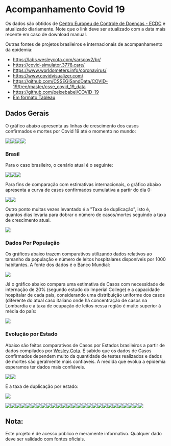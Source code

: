 Acompanhamento Covid 19
================

Os dados são obtidos de [Centro Europeu de Controle de Doenças - ECDC](https://www.ecdc.europa.eu/sites/default/files/documents/COVID-19-geographic-disbtribution-worldwide-2020-03-22.xlsx) e atualizado diariamente. Note que o link deve ser atualizado com a data mais recente em caso de download manual.

Outras fontes de projetos brasileiros e internacionais de acompanhamento da epidemia:

-   <https://labs.wesleycota.com/sarscov2/br/>
-   <https://covid-simulator.3778.care/>
-   <https://www.worldometers.info/coronavirus/>
-   <https://www.covidvisualizer.com/>
-   <https://github.com/CSSEGISandData/COVID-19/tree/master/csse_covid_19_data>
-   <https://github.com/peixebabel/COVID-19>
-   [Em formato Tableau](https://www.tableau.com/covid-19-coronavirus-data-resources)

Dados Gerais
------------

O gráfico abaixo apresenta as linhas de crescimento dos casos confirmados e mortes por Covid 19 até o momento no mundo:

![](README_files/figure-markdown_github/unnamed-chunk-3-1.png)![](README_files/figure-markdown_github/unnamed-chunk-3-2.png)![](README_files/figure-markdown_github/unnamed-chunk-3-3.png)![](README_files/figure-markdown_github/unnamed-chunk-3-4.png)

### Brasil

Para o caso brasileiro, o cenário atual é o seguinte:

![](README_files/figure-markdown_github/unnamed-chunk-4-1.png)![](README_files/figure-markdown_github/unnamed-chunk-4-2.png)![](README_files/figure-markdown_github/unnamed-chunk-4-3.png)

Para fins de comparação com estimativas internacionais, o gráfico abaixo apresenta a curva de casos confirmados cumulativa a partir do dia 0:

![](README_files/figure-markdown_github/unnamed-chunk-6-1.png)![](README_files/figure-markdown_github/unnamed-chunk-6-2.png)

Outro ponto muitas vezes levantado é a "Taxa de duplicação", isto é, quantos dias levaria para dobrar o número de casos/mortes seguindo a taxa de crescimento atual.

![](README_files/figure-markdown_github/unnamed-chunk-7-1.png)

### Dados Por População

Os gráficos abaixo trazem comparativos utilizando dados relativos ao tamanho da população e número de leitos hospitalares disponíveis por 1000 habitantes. A fonte dos dados é o Banco Mundial:

![](README_files/figure-markdown_github/unnamed-chunk-9-1.png)

Já o gráfico abaixo compara uma estimativa de Casos com necessidade de internação de 20% (segundo estudo do Imperial College) e a capacidade hospitalar de cada país, considerando uma distribuição uniforme dos casos (diferente do atual caso italiano onde há concentração de casos na Lombardia e a taxa de ocupação de leitos nessa região é muito superior à média do país:

![](README_files/figure-markdown_github/unnamed-chunk-10-1.png)

### Evolução por Estado

Abaixo são feitos comparativos de Casos por Estados brasileiros a partir de dados compilados por [Wesley Cota](https://raw.githubusercontent.com/wcota/covid19br/master/cases-brazil-states.csv). É sabido que os dados de Casos confirmados dependem muito da quantidade de testes realizados e dados de mortes são geralmente mais confiáveis. À medida que evolua a epidemia esperamos ter dados mais confiáveis.

![](README_files/figure-markdown_github/unnamed-chunk-12-1.png)![](README_files/figure-markdown_github/unnamed-chunk-12-2.png)

E a taxa de duplicação por estado:

![](README_files/figure-markdown_github/unnamed-chunk-13-1.png)

![](README_files/figure-markdown_github/unnamed-chunk-14-1.png)![](README_files/figure-markdown_github/unnamed-chunk-14-2.png)![](README_files/figure-markdown_github/unnamed-chunk-14-3.png)![](README_files/figure-markdown_github/unnamed-chunk-14-4.png)![](README_files/figure-markdown_github/unnamed-chunk-14-5.png)![](README_files/figure-markdown_github/unnamed-chunk-14-6.png)![](README_files/figure-markdown_github/unnamed-chunk-14-7.png)![](README_files/figure-markdown_github/unnamed-chunk-14-8.png)![](README_files/figure-markdown_github/unnamed-chunk-14-9.png)![](README_files/figure-markdown_github/unnamed-chunk-14-10.png)![](README_files/figure-markdown_github/unnamed-chunk-14-11.png)![](README_files/figure-markdown_github/unnamed-chunk-14-12.png)![](README_files/figure-markdown_github/unnamed-chunk-14-13.png)![](README_files/figure-markdown_github/unnamed-chunk-14-14.png)![](README_files/figure-markdown_github/unnamed-chunk-14-15.png)![](README_files/figure-markdown_github/unnamed-chunk-14-16.png)![](README_files/figure-markdown_github/unnamed-chunk-14-17.png)![](README_files/figure-markdown_github/unnamed-chunk-14-18.png)![](README_files/figure-markdown_github/unnamed-chunk-14-19.png)![](README_files/figure-markdown_github/unnamed-chunk-14-20.png)![](README_files/figure-markdown_github/unnamed-chunk-14-21.png)![](README_files/figure-markdown_github/unnamed-chunk-14-22.png)![](README_files/figure-markdown_github/unnamed-chunk-14-23.png)![](README_files/figure-markdown_github/unnamed-chunk-14-24.png)![](README_files/figure-markdown_github/unnamed-chunk-14-25.png)![](README_files/figure-markdown_github/unnamed-chunk-14-26.png)![](README_files/figure-markdown_github/unnamed-chunk-14-27.png)

Nota:
-----

Este projeto é de acesso público e meramente informativo. Qualquer dado deve ser validado com fontes oficiais.
